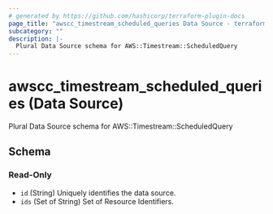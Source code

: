 ```yaml
---
# generated by https://github.com/hashicorp/terraform-plugin-docs
page_title: "awscc_timestream_scheduled_queries Data Source - terraform-provider-awscc"
subcategory: ""
description: |-
  Plural Data Source schema for AWS::Timestream::ScheduledQuery
---
```


# awscc_timestream_scheduled_queries (Data Source)

Plural Data Source schema for AWS::Timestream::ScheduledQuery



<!-- schema generated by tfplugindocs -->
## Schema

### Read-Only

- `id` (String) Uniquely identifies the data source.
- `ids` (Set of String) Set of Resource Identifiers.

